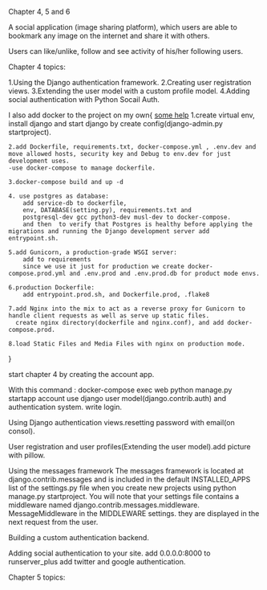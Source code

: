Chapter 4, 5 and 6 

A social application (image sharing platform), which users are able to bookmark any image on the internet and share it with others.

Users can like/unlike, follow and see activity of his/her following users.

Chapter 4 topics:

1.Using the Django authentication framework.
2.Creating user registration views.
3.Extending the user model with a custom profile model.
4.Adding social authentication with Python Socail Auth.

I also add docker to the project on my own{ [some help](https://testdriven.io/blog/dockerizing-django-with-postgres-gunicorn-and-nginx/)
    1.create virtual env, install django and start django by create config(django-admin.py startproject).

    2.add Dockerfile, requirements.txt, docker-compose.yml , .env.dev and move allowed hosts, security key and Debug to env.dev for just development uses.
    -use docker-compose to manage dockerfile.

    3.docker-compose build and up -d

    4. use postgres as database:
        add service-db to dockerfile,
        env, DATABASE(setting.py), requirements.txt and
        postgresql-dev gcc python3-dev musl-dev to docker-compose.
        and then  to verify that Postgres is healthy before applying the migrations and running the Django development server add entrypoint.sh.

    5.add Gunicorn, a production-grade WSGI server:
        add to requirements
        since we use it just for production we create docker-compose.prod.yml and .env.prod and .env.prod.db for product mode envs.

    6.production Dockerfile:
        add entrypoint.prod.sh, and Dockerfile.prod, .flake8

    7.add Nginx into the mix to act as a reverse proxy for Gunicorn to handle client requests as well as serve up static files.
      create nginx directory(dockerfile and nginx.conf), and add docker-compose.prod.

    8.load Static Files and Media Files with nginx on production mode.

}

start chapter 4 by creating the account app.

With this command : docker-compose exec web python manage.py startapp account
use django user model(django.contrib.auth) and authentication system.
write login.

Using Django authentication views.resetting password with email(on consol).

User registration and user profiles(Extending the user model).add picture with pillow.


Using the messages framework
    The messages framework is located at django.contrib.messages and is included
    in the default INSTALLED_APPS list of the settings.py file when you create new
    projects using python manage.py startproject. You will note that your settings
    file contains a middleware named django.contrib.messages.middleware.
    MessageMiddleware in the MIDDLEWARE settings.
    they are displayed in the next request from the user.

Building a custom authentication backend.


Adding social authentication to your site. add 0.0.0.0:8000 to runserver_plus add twitter and google authentication.

Chapter 5 topics:

